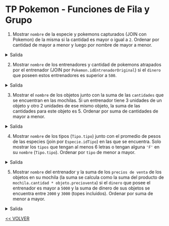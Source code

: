 # TP Pokemon - Funciones de Fila y Grupo

1) Mostrar `nombre`  de la especie y pokemons capturados (JOIN con Pokemon) de la misma si la cantidad es mayor o igual a `2`. Ordenar por cantidad de mayor a menor y luego por nombre de mayor a menor.

<details>
    <summary>Salida</summary>

| nombre   | cantidad|
| :---:    | :---:   |
| Venusaur |3        |
| Zapdos   |2        |
| Mewtwo   |2        |
| Magneton |2        |

**4 filas**
</details>

2) Mostrar `nombre`  de los entrenadores y cantidad de pokemons atrapados por el entrenador (JOIN por `Pokemon.idEntrenadorOriginal`) si el `dinero` que poseen estos entrenadores es superior a `500`.

<details>
    <summary>Salida</summary>

| nombre        | cantidad|
| :---:         | :---:   |
| LucasMedina04 | 12      |
| Liono02       | 6       |
| abrilchauq    | 6       |
| ...           | ...     |

**4 filas**
</details>

3) Mostrar el `nombre`  de los objetos junto con la suma de las `cantidades` que se encuentran en las mochilas. Si un entrenador tiene 3 unidades de un objeto y otro 2 unidades de ese mismo objeto, la suma de las cantidades para este objeto es 5. Ordenar por suma de cantidades de mayor a menor.

<details>
    <summary>Salida</summary>

| nombre        | cantidades|
| :---:         | :---:     |
| Super Ball    | 35        |
| Poké Ball     | 34        |
| Piedra agua   | 1         |
| ...           | ...       |

**5 filas**
</details>

4) Mostrar `nombre`  de los tipos (`Tipo.tipo`) junto con el promedio de pesos de las especies (join por `Especie.idTipo`) en las que se encuentra. Solo mostrar los `tipos` que tengan al menos 6 letras o tengan alguna `'F'` en su `nombre`  (`Tipo.tipo`). Ordenar por `tipo` de menor a mayor.

<details>
    <summary>Salida</summary>

| tipo      | avg(peso) |
| :---:     | :---:     |
| Dragón    | 76.5999   |
| Eléctrico | 28.5153   |
| Fantasma  | 10.42     |
| ...       | ...       |

**5 filas**
</details>

5) Mostrar `nombre`  del entrenador y la suma de los `precios de venta` de los objetos en su mochila (la suma se calcula como la suma del producto de `mochila.cantidad * objeto.precioventa`) si el `dinero` que posee el entrenador es mayor a `5000` y la suma de dinero de sus objetos se encuentra entre `2000` y `3000` (topes incluidos). Ordenar por suma de menor a mayor.

<details>
    <summary>Salida</summary>

| nombre            | suma    |
| :---:             | :---:   |
| LucasMedina04     | 2000    |
| luchoxx87         | 2100    |
| magalirodriguez09 | 3000    |

**3 filas**
</details>

[<< VOLVER](../04%20BD/README.md)
